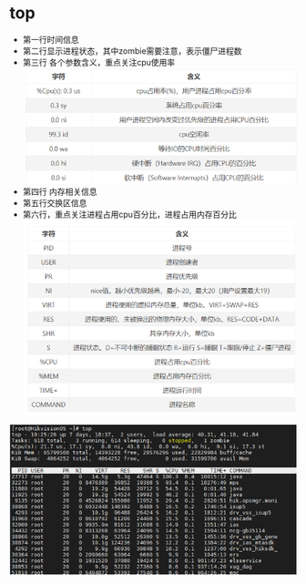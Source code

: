 # top
- 第一行时间信息
- 第二行显示进程状态，其中zombie需要注意，表示僵尸进程数
- 第三行 各个参数含义，重点关注cpu使用率
 ![](_v_images/1616380586_23346.png)
 - 第四行 内存相关信息
 - 第五行交换区信息
 - 第六行，重点关注进程占用cpu百分比，进程占用内存百分比
![](_v_images/1616380738_23775.png)

![](_v_images/1616379958_21518.png)



